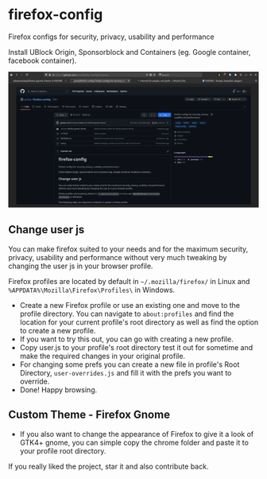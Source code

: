 # firefox-config
Firefox configs for security, privacy, usability and performance

Install UBlock Origin, Sponsorblock and Containers (eg. Google container, facebook container).

![](display-ui.png)

## Change user js

You can make firefox suited to your needs and for the maximum security, privacy, usability and performance without very much tweaking by changing the user js in your browser profile.

Firefox profiles are located by default in `~/.mozilla/firefox/` in Linux and `%APPDATA%\Mozilla\Firefox\Profiles\` in Windows.


- Create a new Firefox profile or use an existing one and move to the profile directory. You can navigate to `about:profiles` and find the location for your current profile's root directory as well as find the option to create a new profile. 
- If you want to try this out, you can go with creating a new profile.
- Copy user.js to your profile's root directory test it out for sometime and make the required changes in your original profile.
- For changing some prefs you can create a new file in profile's Root Directory, `user-overrides.js` and fill it with the prefs you want to override.
- Done! Happy browsing.

## Custom Theme - Firefox Gnome

- If you also want to change the appearance of Firefox to give it a look of GTK4+ gnome, you can simple copy the chrome folder and paste it to your profile root directory.

If you really liked the project, star it and also contribute back.

